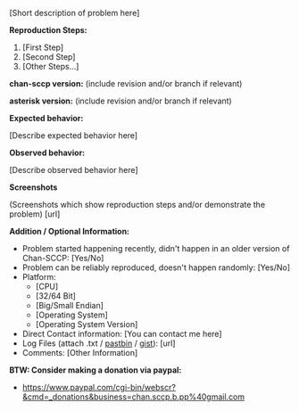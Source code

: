 [Short description of problem here]

**Reproduction Steps:**

1. [First Step]
2. [Second Step]
3. [Other Steps...]

**chan-sccp version:** (include revision and/or branch if relevant)

**asterisk version:** (include revision and/or branch if relevant)

**Expected behavior:**

[Describe expected behavior here]

**Observed behavior:**

[Describe observed behavior here]

**Screenshots**

(Screenshots which show reproduction steps and/or demonstrate the problem)
[url]

**Addition / Optional Information:**
- Problem started happening recently, didn't happen in an older version of Chan-SCCP: [Yes/No]
- Problem can be reliably reproduced, doesn't happen randomly: [Yes/No]
- Platform:
  - [CPU]
  - [32/64 Bit]
  - [Big/Small Endian]
  - [Operating System]
  - [Operating System Version]
- Direct Contact information: [You can contact me here]
- Log Files (attach .txt / [pastbin](http://pastebin.com/) / [gist](http://gist.github.com/)): [url]
- Comments: [Other Information]

**BTW: Consider making a donation via paypal:**
- https://www.paypal.com/cgi-bin/webscr?&cmd=_donations&business=chan.sccp.b.pp%40gmail.com
